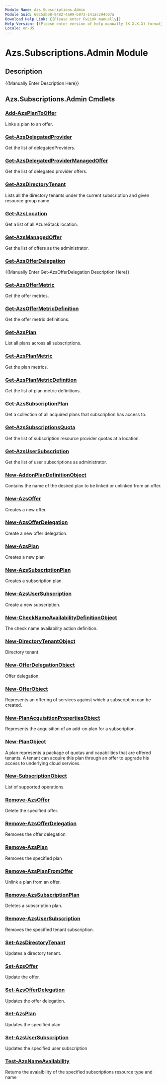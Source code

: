 ```yaml
---
Module Name: Azs.Subscriptions.Admin
Module Guid: 60c5ab08-9482-4a99-b973-141ac294c07a
Download Help Link: {{Please enter FwLink manually}}
Help Version: {{Please enter version of help manually (X.X.X.X) format}}
Locale: en-US
---
```


# Azs.Subscriptions.Admin Module
## Description
{{Manually Enter Description Here}}

## Azs.Subscriptions.Admin Cmdlets
### [Add-AzsPlanToOffer](Add-AzsPlanToOffer.md)
Links a plan to an offer.

### [Get-AzsDelegatedProvider](Get-AzsDelegatedProvider.md)
Get the list of delegatedProviders.

### [Get-AzsDelegatedProviderManagedOffer](Get-AzsDelegatedProviderManagedOffer.md)
Get the list of delegated provider offers.

### [Get-AzsDirectoryTenant](Get-AzsDirectoryTenant.md)
Lists all the directory tenants under the current subscription and given resource group name.

### [Get-AzsLocation](Get-AzsLocation.md)
Get a list of all AzureStack location.

### [Get-AzsManagedOffer](Get-AzsManagedOffer.md)
Get the list of offers as the administrator.

### [Get-AzsOfferDelegation](Get-AzsOfferDelegation.md)
{{Manually Enter Get-AzsOfferDelegation Description Here}}

### [Get-AzsOfferMetric](Get-AzsOfferMetric.md)
Get the offer metrics.

### [Get-AzsOfferMetricDefinition](Get-AzsOfferMetricDefinition.md)
Get the offer metric definitions.

### [Get-AzsPlan](Get-AzsPlan.md)
List all plans across all subscriptions.

### [Get-AzsPlanMetric](Get-AzsPlanMetric.md)
Get the plan metrics.

### [Get-AzsPlanMetricDefinition](Get-AzsPlanMetricDefinition.md)
Get the list of plan metric definitions.

### [Get-AzsSubscriptionPlan](Get-AzsSubscriptionPlan.md)
Get a collection of all acquired plans that subscription has access to.

### [Get-AzsSubscriptionsQuota](Get-AzsSubscriptionsQuota.md)
Get the list of subscription resource provider quotas at a location.

### [Get-AzsUserSubscription](Get-AzsUserSubscription.md)
Get the list of user subscriptions as administrator.

### [New-AddonPlanDefinitionObject](New-AddonPlanDefinitionObject.md)
Contains the name of the desired plan to be linked or unlinked from an offer.

### [New-AzsOffer](New-AzsOffer.md)
Creates a new offer.

### [New-AzsOfferDelegation](New-AzsOfferDelegation.md)
Create a new offer delegation.

### [New-AzsPlan](New-AzsPlan.md)
Creates a new plan

### [New-AzsSubscriptionPlan](New-AzsSubscriptionPlan.md)
Creates a subscription plan.

### [New-AzsUserSubscription](New-AzsUserSubscription.md)
Create a new subscription.

### [New-CheckNameAvailabilityDefinitionObject](New-CheckNameAvailabilityDefinitionObject.md)
The check name availability action definition.

### [New-DirectoryTenantObject](New-DirectoryTenantObject.md)
Directory tenant.

### [New-OfferDelegationObject](New-OfferDelegationObject.md)
Offer delegation.

### [New-OfferObject](New-OfferObject.md)
Represents an offering of services against which a subscription can be created.

### [New-PlanAcquisitionPropertiesObject](New-PlanAcquisitionPropertiesObject.md)
Represents the acquisition of an add-on plan for a subscription.

### [New-PlanObject](New-PlanObject.md)
A plan represents a package of quotas and capabilities that are offered tenants.
A tenant can acquire this plan through an offer to upgrade his access to underlying cloud services.

### [New-SubscriptionObject](New-SubscriptionObject.md)
List of supported operations.

### [Remove-AzsOffer](Remove-AzsOffer.md)
Delete the specified offer.

### [Remove-AzsOfferDelegation](Remove-AzsOfferDelegation.md)
Removes the offer delegation

### [Remove-AzsPlan](Remove-AzsPlan.md)
Removes the specified plan

### [Remove-AzsPlanFromOffer](Remove-AzsPlanFromOffer.md)
Unlink a plan from an offer.

### [Remove-AzsSubscriptionPlan](Remove-AzsSubscriptionPlan.md)
Deletes a subscription plan.

### [Remove-AzsUserSubscription](Remove-AzsUserSubscription.md)
Removes the specified tenant subscription.

### [Set-AzsDirectoryTenant](Set-AzsDirectoryTenant.md)
Updates a directory tenant.

### [Set-AzsOffer](Set-AzsOffer.md)
Update the offer.

### [Set-AzsOfferDelegation](Set-AzsOfferDelegation.md)
Updates the offer delegation.

### [Set-AzsPlan](Set-AzsPlan.md)
Updates the specified plan

### [Set-AzsUserSubscription](Set-AzsUserSubscription.md)
Updates the specified user subscription

### [Test-AzsNameAvailability](Test-AzsNameAvailability.md)
Returns the avaialbility of the specified subscriptions resource type and name

